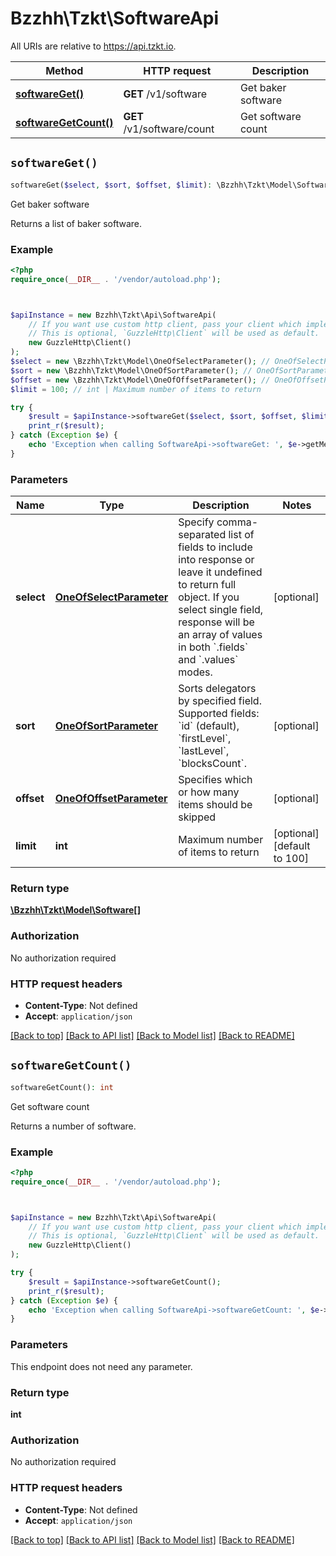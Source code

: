 # Bzzhh\Tzkt\SoftwareApi

All URIs are relative to https://api.tzkt.io.

Method | HTTP request | Description
------------- | ------------- | -------------
[**softwareGet()**](SoftwareApi.md#softwareGet) | **GET** /v1/software | Get baker software
[**softwareGetCount()**](SoftwareApi.md#softwareGetCount) | **GET** /v1/software/count | Get software count


## `softwareGet()`

```php
softwareGet($select, $sort, $offset, $limit): \Bzzhh\Tzkt\Model\Software[]
```

Get baker software

Returns a list of baker software.

### Example

```php
<?php
require_once(__DIR__ . '/vendor/autoload.php');



$apiInstance = new Bzzhh\Tzkt\Api\SoftwareApi(
    // If you want use custom http client, pass your client which implements `GuzzleHttp\ClientInterface`.
    // This is optional, `GuzzleHttp\Client` will be used as default.
    new GuzzleHttp\Client()
);
$select = new \Bzzhh\Tzkt\Model\OneOfSelectParameter(); // OneOfSelectParameter | Specify comma-separated list of fields to include into response or leave it undefined to return full object. If you select single field, response will be an array of values in both `.fields` and `.values` modes.
$sort = new \Bzzhh\Tzkt\Model\OneOfSortParameter(); // OneOfSortParameter | Sorts delegators by specified field. Supported fields: `id` (default), `firstLevel`, `lastLevel`, `blocksCount`.
$offset = new \Bzzhh\Tzkt\Model\OneOfOffsetParameter(); // OneOfOffsetParameter | Specifies which or how many items should be skipped
$limit = 100; // int | Maximum number of items to return

try {
    $result = $apiInstance->softwareGet($select, $sort, $offset, $limit);
    print_r($result);
} catch (Exception $e) {
    echo 'Exception when calling SoftwareApi->softwareGet: ', $e->getMessage(), PHP_EOL;
}
```

### Parameters

Name | Type | Description  | Notes
------------- | ------------- | ------------- | -------------
 **select** | [**OneOfSelectParameter**](../Model/.md)| Specify comma-separated list of fields to include into response or leave it undefined to return full object. If you select single field, response will be an array of values in both &#x60;.fields&#x60; and &#x60;.values&#x60; modes. | [optional]
 **sort** | [**OneOfSortParameter**](../Model/.md)| Sorts delegators by specified field. Supported fields: &#x60;id&#x60; (default), &#x60;firstLevel&#x60;, &#x60;lastLevel&#x60;, &#x60;blocksCount&#x60;. | [optional]
 **offset** | [**OneOfOffsetParameter**](../Model/.md)| Specifies which or how many items should be skipped | [optional]
 **limit** | **int**| Maximum number of items to return | [optional] [default to 100]

### Return type

[**\Bzzhh\Tzkt\Model\Software[]**](../Model/Software.md)

### Authorization

No authorization required

### HTTP request headers

- **Content-Type**: Not defined
- **Accept**: `application/json`

[[Back to top]](#) [[Back to API list]](../../README.md#endpoints)
[[Back to Model list]](../../README.md#models)
[[Back to README]](../../README.md)

## `softwareGetCount()`

```php
softwareGetCount(): int
```

Get software count

Returns a number of software.

### Example

```php
<?php
require_once(__DIR__ . '/vendor/autoload.php');



$apiInstance = new Bzzhh\Tzkt\Api\SoftwareApi(
    // If you want use custom http client, pass your client which implements `GuzzleHttp\ClientInterface`.
    // This is optional, `GuzzleHttp\Client` will be used as default.
    new GuzzleHttp\Client()
);

try {
    $result = $apiInstance->softwareGetCount();
    print_r($result);
} catch (Exception $e) {
    echo 'Exception when calling SoftwareApi->softwareGetCount: ', $e->getMessage(), PHP_EOL;
}
```

### Parameters

This endpoint does not need any parameter.

### Return type

**int**

### Authorization

No authorization required

### HTTP request headers

- **Content-Type**: Not defined
- **Accept**: `application/json`

[[Back to top]](#) [[Back to API list]](../../README.md#endpoints)
[[Back to Model list]](../../README.md#models)
[[Back to README]](../../README.md)
